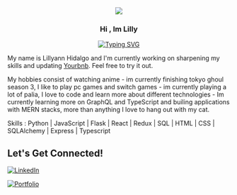 <div align='center'>
 <image src="https://media.tenor.com/LSDeBe2JAfoAAAAC/cat-coding.gif"  >
</div>


 <h3 align="center">  Hi , Im Lilly 
</h3>

<p align="center">
<a href="https://git.io/typing-svg"><img src="https://readme-typing-svg.demolab.com?font=Press+Start+2P&duration=3000&pause=10&color=8FF7C5&center=true&width=435&lines=Software+Engineer" alt="Typing SVG" /></a>
<p>

  
 My name is Lillyann Hidalgo and I'm currently working on sharpening my skills and updating [Yourbnb](https://your-bnb-5nsd.onrender.com/). Feel free to try it out.

 My hobbies consist of watching anime - im currently finishing tokyo ghoul season 3, I like to play pc games and switch games - im currently playing a lot of palia, I love to code and learn more about different technologies - Im currently learning more on GraphQL and TypeScript and builing applications with MERN stacks, more than anything I love to hang out with my cat.

Skills : Python | JavaScript | Flask | React | Redux | SQL | HTML | CSS | SQLAlchemy | Express | Typescript


## Let's Get Connected!
<a href="https://www.linkedin.com/in/lillyann-h-55684b249/" target="_blank">![LinkedIn](https://img.shields.io/badge/linkedin-%230077B5.svg?style=for-the-badge&logo=linkedin&logoColor=white)</a>


 <a href="https://lillyann-hidalgo.netlify.app/" target="_blank">![Portfolio](https://img.shields.io/badge/-Portfolio-brightgreen)</a>

